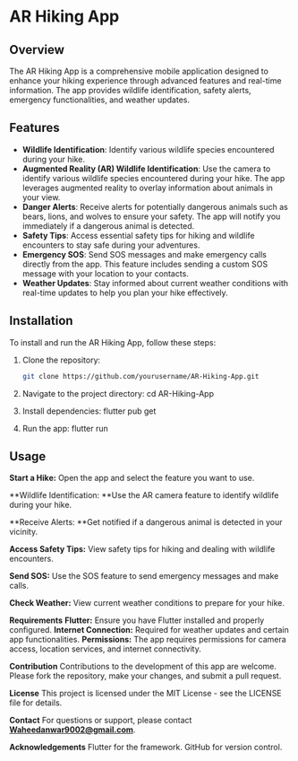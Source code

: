 # AR Hiking App

## Overview
The AR Hiking App is a comprehensive mobile application designed to enhance your hiking experience through advanced features and real-time information. The app provides wildlife identification, safety alerts, emergency functionalities, and weather updates.

## Features
- **Wildlife Identification**: Identify various wildlife species encountered during your hike.
- **Augmented Reality (AR) Wildlife Identification**: Use the camera to identify various wildlife species encountered during your hike. The app leverages augmented reality to overlay information about animals in your view.
- **Danger Alerts**: Receive alerts for potentially dangerous animals such as bears, lions, and wolves to ensure your safety. The app will notify you immediately if a dangerous animal is detected.
- **Safety Tips**: Access essential safety tips for hiking and wildlife encounters to stay safe during your adventures.
- **Emergency SOS**: Send SOS messages and make emergency calls directly from the app. This feature includes sending a custom SOS message with your location to your contacts.
- **Weather Updates**: Stay informed about current weather conditions with real-time updates to help you plan your hike effectively.

## Installation
To install and run the AR Hiking App, follow these steps:

1. Clone the repository:
   ```bash
   git clone https://github.com/yourusername/AR-Hiking-App.git
   
2. Navigate to the project directory:
   cd AR-Hiking-App

3. Install dependencies:
   flutter pub get

4. Run the app:
   flutter run

## Usage

**Start a Hike:** Open the app and select the feature you want to use.

**Wildlife Identification: **Use the AR camera feature to identify wildlife during your hike.

**Receive Alerts: **Get notified if a dangerous animal is detected in your vicinity.

**Access Safety Tips:** View safety tips for hiking and dealing with wildlife encounters.

**Send SOS:** Use the SOS feature to send emergency messages and make calls.

**Check Weather:** View current weather conditions to prepare for your hike.

**Requirements**
**Flutter:** Ensure you have Flutter installed and properly configured.
**Internet Connection:** Required for weather updates and certain app functionalities.
**Permissions:** The app requires permissions for camera access, location services, and internet connectivity.

**Contribution**
Contributions to the development of this app are welcome. Please fork the repository, make your changes, and submit a pull request.

**License**
This project is licensed under the MIT License - see the LICENSE file for details.

**Contact**
For questions or support, please contact **Waheedanwar9002@gmail.com**.

**Acknowledgements**
Flutter for the framework.
GitHub for version control.   
